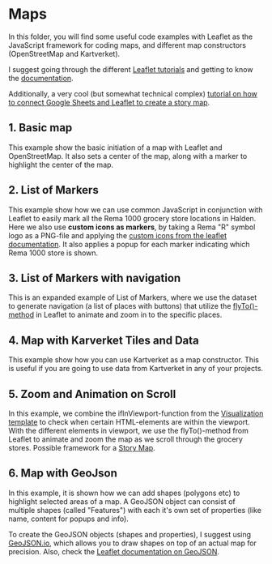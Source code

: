 # Maps
In this folder, you will find some useful code examples with Leaflet as the JavaScript framework for coding maps, and different map constructors (OpenStreetMap and Kartverket).

I suggest going through the different [Leaflet tutorials](https://leafletjs.com/examples.html) and getting to know the [documentation](https://leafletjs.com/reference.html).

Additionally, a very cool (but somewhat technical complex) [tutorial on how to connect Google Sheets and Leaflet to create a story map](https://handsondataviz.org/leaflet-storymaps-with-google-sheets.html#leaflet-storymaps-with-google-sheets).

## 1. Basic map
This example show the basic initiation of a map with Leaflet and OpenStreetMap. It also sets a center of the map, along with a marker to highlight the center of the map.

## 2. List of Markers
This example show how we can use common JavaScript in conjunction with Leaflet to easily mark all the Rema 1000 grocery store locations in Halden. Here we also use **custom icons as markers**, by taking a Rema "R" symbol logo as a PNG-file and applying the [custom icons from the leaflet documentation](https://leafletjs.com/examples/custom-icons/). It also applies a popup for each marker indicating which Rema 1000 store is shown.

## 3. List of Markers with navigation
This is an expanded example of List of Markers, where we use the dataset to generate navigation (a list of places with buttons) that utilize the [flyTo()-method](https://leafletjs.com/reference.html#map-flyto) in Leaflet to animate and zoom in to the specific places.

## 4. Map with Karverket Tiles and Data
This example show how you can use Kartverket as a map constructor. This is useful if you are going to use data from Kartverket in any of your projects.

## 5. Zoom and Animation on Scroll
In this example, we combine the ifInViewport-function from the [Visualization template](https://github.com/toremake/communicationdesign/blob/main/VisualizationTemplate/story_adjustedCHangingBg.html) to check when certain HTML-elements are within the viewport. With the different elements in viewport, we use the flyTo()-method from Leaflet to animate and zoom the map as we scroll through the grocery stores. Possible framework for a [Story Map](https://www.esri.com/about/newsroom/arcuser/what-can-you-do-with-a-story-map/).

## 6. Map with GeoJson
In this example, it is shown how we can add shapes (polygons etc) to highlight selected areas of a map. A GeoJSON object can consist of multiple shapes (called "Features") with each it's own set of properties (like name, content for popups and info).

To create the GeoJSON objects (shapes and properties), I suggest using [GeoJSON.io](http://geojson.io/), which allows you to draw shapes on top of an actual map for precision. Also, check the [Leaflet documentation on GeoJSON](https://leafletjs.com/examples/geojson/).

